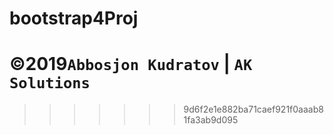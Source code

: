 # bootstrap4Proj

# ©2019`Abbosjon Kudratov` | `AK Solutions`
>>>>>>> 9d6f2e1e882ba71caef921f0aaab81fa3ab9d095
